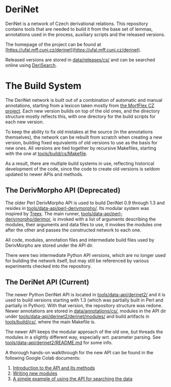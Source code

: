 # DeriNet

DeriNet is a network of Czech derivational relations. This repository contains tools that are needed to build it from the base set of lemmas, annotations used in the process, auxiliary scripts and the released versions.

The homepage of the project can be found at [https://ufal.mff.cuni.cz/derinet](https://ufal.mff.cuni.cz/derinet).

Released versions are stored in [data/releases/cs/](data/releases/cs/) and can be searched
online using [DeriSearch](https://quest.ms.mff.cuni.cz/derisearch2/v2/databases/).


# The Build System

The DeriNet network is built out of a combination of automatic and
manual annotations, starting from a lexicon taken mostly from
[the MorfFlex CZ project](https://ufal.mff.cuni.cz/morfflex). Each
new version builds on top of the old ones, and the directory
structure mostly reflects this, with one directory for the build
scripts for each new version.

To keep the ability to fix old mistakes at the source (in the
annotations themselves), the network can be rebuilt from scratch when
creating a new version, building fixed equivalents of old versions to
use as the basis for new ones. All versions are tied together by
recursive Makefiles, starting with the one at
[tools/build/cs/Makefile](tools/build/cs/Makefile).

As a result, there are multiple build systems in use, reflecting
historical development of the code, since the code to create old
versions is seldom updated to newer APIs and methods.


## The DerivMorpho API (Deprecated)

The older Perl DerivMorpho API is used to build DeriNet 0.9 through 1.3
and resides in [tools/data-api/perl-derivmorpho/](tools/data-api/perl-derivmorpho/). Its modular system
was inspired by [Treex](https://ufal.mff.cuni.cz/treex). The main
runner, [tools/data-api/perl-derivmorpho/derimor](tools/data-api/perl-derivmorpho/derimor), is invoked with a
list of arguments describing the modules, their arguments and data
files to use, it invokes the modules one after the other and passes the
constructed network to each one.

All code, modules, annotation files and intermediate build files used
by DerivMorpho are stored under the API dir.

There were two intermediate Python API versions, which are no longer
used for building the network itself, but may still be referenced by
various experiments checked into the repository.


## The DeriNet API (Current)

The newer Python DeriNet API is located in [tools/data-api/derinet2/](tools/data-api/derinet2/)
and it is used to build versions starting with 1.3 (which was partially
built in Perl and partially in Python). With that version, the
repository structure was redone. Newer annotations are stored in
[data/annotations/cs/](data/annotations/cs/), modules in the API dir under
[tools/data-api/derinet2/derinet/modules/](tools/data-api/derinet2/derinet/modules/) and build artifacts in
[tools/build/cs/](tools/build/cs/), where the main Makefile is.

The newer API keeps the modular approach of the old one, but threads
the modules in a slightly different way, especially wrt. parameter
parsing. See [tools/data-api/derinet2/README.md](tools/data-api/derinet2/README.md) for some info.

A thorough hands-on walkthrough for the new API can be found in the
following Google Colab documents:
1. [Introduction to the API and its methods](https://colab.research.google.com/drive/1so-LDMNDghtZw68eG5VT2WdJoD-0Se9f?usp=sharing)
2. [Writing new modules](https://colab.research.google.com/drive/1ZU6zc8q4MSthENcAefQb7-rMl_YMwIXE?usp=sharing)
3. [A simple example of using the API for searching the data](https://colab.research.google.com/drive/1lQdYJb_70A2eiVfaFEdPzOoHS8ZvgeF4?usp=sharing)
